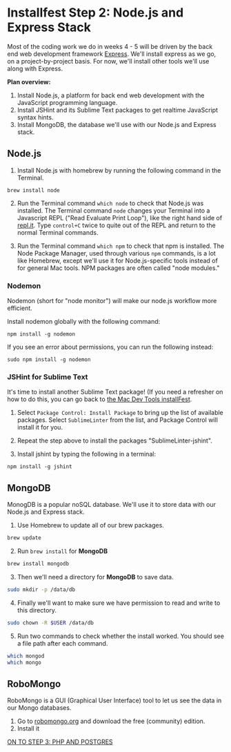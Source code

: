 # Installfest Step 2: Node.js and Express Stack

Most of the coding work we do in weeks 4 - 5 will be driven by the back end web development framework <a href="http://expressjs.com/" target="_new">Express</a>. We'll install express as we go, on a project-by-project basis. For now, we'll install other tools we'll use along with Express.

**Plan overview:**

1. Install Node.js, a platform for back end web development with the JavaScript programming language. 
2. Install JSHint and its Sublime Text packages to get realtime JavaScript syntax hints.
3. Install MongoDB, the database we'll use with our Node.js and Express stack. 

## Node.js

1. Install Node.js with homebrew by running the following command in the Terminal.

  ```
  brew install node
  ```

2. Run the Terminal command `which node` to check that Node.js was installed. The Terminal command `node` changes your Terminal into a Javascript REPL ("Read Evaluate Print Loop"), like the right hand side of <a href="http://repl.it" target="_new">repl.it</a>.  Type `control+C` twice to quite out of the REPL and return to the normal Terminal commands.

3. Run the Terminal command `which npm` to check that npm is installed. The Node Package Manager, used through various `npm` commands, is a lot like Homebrew, except we'll use it for Node.js-specific tools instead of for general Mac tools. NPM packages are often called "node modules."

### Nodemon

Nodemon (short for "node monitor") will make our node.js workflow more efficient. 

Install nodemon globally with the following command:
  
  ```
  npm install -g nodemon
  ```

If you see an error about permissions, you can run the following instead:
  
  ```
  sudo npm install -g nodemon
  ```

### JSHint for Sublime Text
It's time to install another Sublime Text package! (If you need a refresher on how to do this, you can go back to [the Mac Dev Tools installFest](https://github.com/den-wdi-1/installFest/blob/master/mac-dev-tools.md).

1. Select `Package Control: Install Package` to bring up the list of available packages.  Select `SublimeLinter` from the list, and Package Control will install it for you.

2. Repeat the step above to install the packages "SublimeLinter-jshint".

3. Install jshint by typing the following in a terminal:

```npm install -g jshint```

## MongoDB

MonogDB is a popular noSQL database.  We'll use it to store data with our Node.js and Express stack. 

1. Use Homebrew to update all of our brew packages.

  ```bash
  brew update
  ```
2. Run `brew install` for **MongoDB**

  ```bash
  brew install mongodb
  ```

3. Then we'll need a directory for **MongoDB** to save data.

  ```bash
  sudo mkdir -p /data/db
  ```

4. Finally we'll want to make sure we have permission to read and write to this directory.

  ```bash
  sudo chown -R $USER /data/db
  ```

5. Run two commands to check whether the install worked. You should see a file path after each command.

  ```bash
  which mongod
  which mongo
  ```

## RoboMongo

RoboMongo is a GUI (Graphical User Interface) tool to let us see the data in our Mongo databases.

1. Go to <a href="https://robomongo.org/download" target="_new">robomongo.org</a> and download the free (community) edition.
2. Install it

[ON TO STEP 3: PHP AND POSTGRES](php-and-postgres.md)
